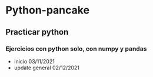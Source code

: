 # Python-pancake
## Practicar python
### Ejercicios con python solo, con numpy y pandas 

 -  inicio 03/11/2021
 - update general 02/12/2021
